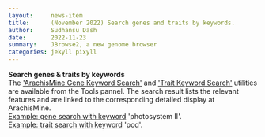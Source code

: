 ```yaml
---
layout:     news-item
title:      (November 2022) Search genes and traits by keywords.
author:     Sudhansu Dash
date:       2022-11-23
summary:    JBrowse2, a new genome browser
categories: jekyll pixyll
---
```


**Search genes & traits by keywords**<br/>
The ['ArachisMine Gene Keyword Search'](https://dev.peanutbase.org/tools/gene-keyword-search.html) and ['Trait Keyword Search'](https://dev.peanutbase.org/tools/trait-keyword-search.html) utilities are available from the Tools pannel. The search result lists the relevant features and are linked to the corresponding detailed display at ArachisMine. <br/>
[Example: gene search with keyword](https://dev.peanutbase.org/tools/gene-keyword-search.html?page=1&query=photosystem%20II) 'photosystem II'.  
[Example: trait search with keyword](https://dev.peanutbase.org/tools/trait-keyword-search.html?page=1&query=pod) 'pod'.


